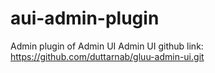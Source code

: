 # aui-admin-plugin
Admin plugin of Admin UI
Admin UI github link: https://github.com/duttarnab/gluu-admin-ui.git
